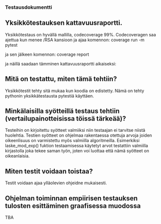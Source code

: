 ### Testausdokumentti

## Yksikkötestauksen kattavuusraportti.
Yksikkötestaus on hyvällä mallilla, codecoverage 99%. Codecoveragen saa ajettua kun menee /RSA kansioon ja ajaa komennon:
coverage run -m pytest 

ja sen jälkeen komennon:
coverage report

ja näillä saadaan tämminen kattavuusraportti aikaiseksi:


## Mitä on testattu, miten tämä tehtiin?
Yksikkötestit tehty sitä mukaa kun koodia on edistetty. Nämä on tehty pythonin yksikkätestausta pytestiä käyttäen. 

## Minkälaisilla syötteillä testaus tehtiin (vertailupainotteisissa töissä tärkeää)?
Testeihin on kirjoitettu syötteet valmiiksi niin testaajan ei tarvitse niistä huolehtia. Testien syötteet on ohjelmaa rakentaessa otettuja arvoja joiden oikeenlisuus on varmistettu myös valmiilla algoritmeilla. Esimerkiksi laske_mod_exp() fuktion testaamisessa käytetyt arvot testattiin valmiilla kirjastolla joka tekee saman työn, joten voi luottaa että nämä syötteet on oikeanlaisia. 

## Miten testit voidaan toistaa?
Testit voidaan ajaa ylläolevien ohjeidne mukaisesti. 

## Ohjelman toiminnan empiirisen testauksen tulosten esittäminen graafisessa muodossa
TBA
